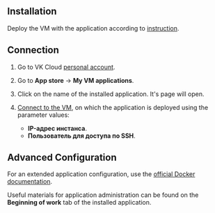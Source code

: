 ## Installation

Deploy the VM with the application according to [instruction](../../mp-start/).

## Connection

1. Go to VK Cloud [personal account](https://mcs.mail.ru/app/en).
1. Go to **App store** → **My VM applications**.
1. Click on the name of the installed application. It's page will open.
1. [Connect to the VM](/en/base/iaas/instructions/vm/vm-connect/vm-connect-nix), on which the application is deployed using the parameter values:

   - **IP-адрес инстанса**.
   - **Пользователь для доступа по SSH**.

## Advanced Configuration

For an extended application configuration, use the [official Docker documentation](https://docs.docker.com/engine/reference/commandline/cli/).

<info>

Useful materials for application administration can be found on the **Beginning of work** tab of the installed application.

</info>

